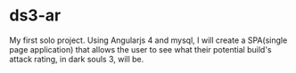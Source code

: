 # ds3-ar
My first solo project. Using Angularjs 4 and mysql, I will create a SPA(single page application) that allows the user to see what their potential build's attack rating, in dark souls 3, will be.
